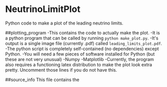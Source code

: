 # NeutrinoLimitPlot
Python code to make a plot of the leading neutrino limits.

##plotting_program
-This contains the code to actually make the plot.
-It is a python program that can be called by running `python make_plot.py`.
-It's output is a single image file (currently .pdf) called `leading_limits_plot.pdf`.
-The python script is completely self-contained (no dependencies) except Python.
-You will need a few pieces of software installed for Python (but these are not very unusual)
 -Numpy
 -Matplotlib
-Currently, the program also requires a functioning latex distribution to make the plot look extra pretty. Uncomment those lines if you do not have this.


##source_info
This file contains the 
